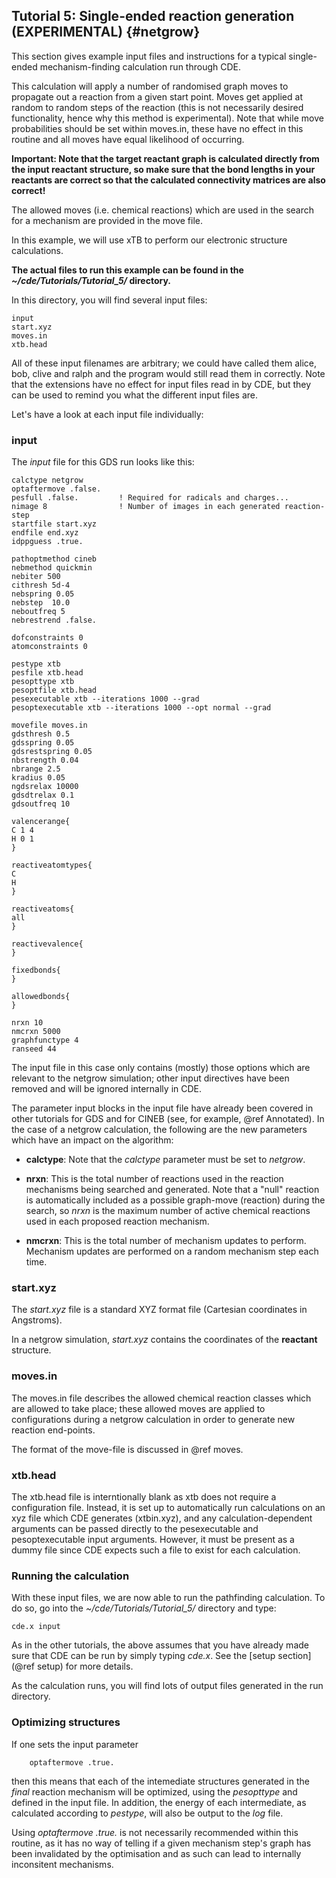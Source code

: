 ## Tutorial 5: Single-ended reaction generation (EXPERIMENTAL) {#netgrow}

This section gives example input files and instructions for a typical single-ended mechanism-finding calculation run through CDE.

This calculation will apply a number of randomised graph moves to propagate out a reaction from a given start point. Moves get applied at random to random steps of the reaction (this is not necessarily desired functionality, hence why this method is experimental). Note that while move probabilities should be set within moves.in, these have no effect in this routine and all moves have equal likelihood of occurring.

**Important: Note that the target reactant graph is calculated directly from the input reactant structure, so make sure that the bond lengths in your reactants are correct so that the calculated connectivity matrices are also correct!**

The allowed moves (i.e. chemical reactions) which are used in the search for a mechanism are provided in the move file.

In this example, we will use xTB to perform our electronic structure calculations.

**The actual files to run this example can be found in the *~/cde/Tutorials/Tutorial_5/* directory.**

In this directory, you will find several input files:

	input
	start.xyz
	moves.in
    xtb.head

All of these input filenames are arbitrary; we could have called them alice, bob, clive and ralph and the program would still read them in correctly. Note that the extensions have no effect for input files read in by CDE, but they can be used to remind you what the different input files are.

Let's have a look at each input file individually:

### input

The *input* file for this GDS run looks like this:

    calctype netgrow 
    optaftermove .false.
    pesfull .false.         ! Required for radicals and charges...
    nimage 8                ! Number of images in each generated reaction-step 
    startfile start.xyz
    endfile end.xyz
    idppguess .true.

    pathoptmethod cineb
    nebmethod quickmin 
    nebiter 500
    cithresh 5d-4
    nebspring 0.05
    nebstep  10.0 
    neboutfreq 5
    nebrestrend .false.

    dofconstraints 0
    atomconstraints 0

    pestype xtb
    pesfile xtb.head
    pesopttype xtb 
    pesoptfile xtb.head
    pesexecutable xtb --iterations 1000 --grad
    pesoptexecutable xtb --iterations 1000 --opt normal --grad

    movefile moves.in
    gdsthresh 0.5 
    gdsspring 0.05
    gdsrestspring 0.05
    nbstrength 0.04
    nbrange 2.5
    kradius 0.05
    ngdsrelax 10000
    gdsdtrelax 0.1
    gdsoutfreq 10

    valencerange{
    C 1 4
    H 0 1
    }

    reactiveatomtypes{  
    C 
    H 
    }

    reactiveatoms{  
    all
    }

    reactivevalence{
    }

    fixedbonds{
    }

    allowedbonds{
    } 

    nrxn 10
    nmcrxn 5000
    graphfunctype 4
    ranseed 44

The input file in this case only contains (mostly) those options which are relevant to the netgrow simulation; other input directives have been removed and will be ignored internally in CDE.

The parameter input blocks in the input file have already been covered in other tutorials for GDS and for CINEB (see, for example, @ref Annotated). In the case of a netgrow calculation, the following are the new parameters which have an impact on the algorithm:

- **calctype**: Note that the *calctype* parameter must be set to *netgrow*.

- **nrxn**: This is the total number of reactions used in the reaction mechanisms being searched and generated. Note that a "null" reaction is automatically included as a possible graph-move (reaction) during the search, so *nrxn* is the maximum number of active chemical reactions used in each proposed reaction mechanism.

- **nmcrxn**: This is the total number of mechanism updates to perform. Mechanism updates are performed on a random mechanism step each time.

### start.xyz

The *start.xyz* file is a standard XYZ format file (Cartesian coordinates in Angstroms).

In a netgrow simulation, *start.xyz* contains the coordinates of the **reactant** structure.

### moves.in

The moves.in file describes the allowed chemical reaction classes which are allowed to take place; these allowed moves are applied to configurations during a netgrow calculation in order to generate new reaction end-points.

The format of the move-file is discussed in @ref moves.

### xtb.head

The xtb.head file is interntionally blank as xtb does not require a configuration file. Instead, it is set up to automatically run calculations on an xyz file which CDE generates (xtbin.xyz), and any calculation-dependent arguments can be passed directly to the pesexecutable and pesoptexecutable input arguments. However, it must be present as a dummy file since CDE expects such a file to exist for each calculation.

### Running the calculation

With these input files, we are now able to run the pathfinding calculation. To do so, go into the *~/cde/Tutorials/Tutorial_5/* directory and type:

	cde.x input

As in the other tutorials, the above assumes that you have already made sure that CDE can be run by simply typing *cde.x*. See the [setup section] (@ref setup) for more details.

As the calculation runs, you will find lots of output files generated in the run directory.

### Optimizing structures

If one sets the input parameter

        optaftermove .true.

then this means that each of the intemediate structures generated in the *final* reaction mechanism will be optimized, using the *pesopttype* and defined in the input file. In addition, the energy of each intermediate, as calculated according to *pestype*, will also be output to the *log* file.

Using *optaftermove .true.* is not necessarily recommended within this routine, as it has no way of telling if a given mechanism step's graph has been invalidated by the optimisation and as such can lead to internally inconsitent mechanisms.